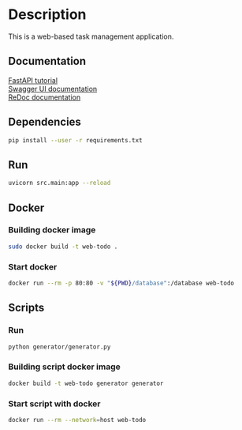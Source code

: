 # Description
This is a web-based task management application.

## Documentation
[FastAPI tutorial](https://fastapi.tiangolo.com/ru/tutorial/)\
[Swagger UI documentation](http://127.0.0.1:8000/docs)\
[ReDoc documentation](http://127.0.0.1:8000/redoc)

## Dependencies
```bash
pip install --user -r requirements.txt
```

## Run
```bash
uvicorn src.main:app --reload
```

## Docker
### Building docker image
``` bash
sudo docker build -t web-todo .
```

### Start docker
``` bash
docker run --rm -p 80:80 -v "${PWD}/database":/database web-todo
```

## Scripts
### Run
``` bash
python generator/generator.py 
```

### Building script docker image
``` bash
docker build -t web-todo generator generator
```

### Start script with docker
``` bash
docker run --rm --network=host web-todo
```